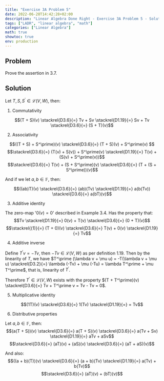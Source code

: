 ```yaml
---
title: "Exercise 3A Problem 5"
date: 2022-06-28T14:42:28+02:00
description: "Linear Algebra Done Right - Exercise 3A Problem 5 - Solution"
tags: ["LADR", "linear algebra", "math"]
categories: ["Linear Algebra"]
math: true
showtoc: true
env: production
---
```


## Problem
Prove the assertion in 3.7.

## Solution
Let $T, S, S^\prime \in \mathcal{L}(V,W)$, then:

1. Commutativity

$$(T + S)(v) \stackrel{D3.6}{=} Tv + Sv \stackrel{D1.19}{=} Sv + Tv \stackrel{D3.6}{=} (S + T)(v)$$

2. Associativity

$$((T + S) + S^\prime)(v) \stackrel{D3.6}{=} (T + S)(v) + S^\prime(v) $$
$$\stackrel{D3.6}{=} (T(v) + S(v)) + S^\prime(v) \stackrel{D1.19}{=} T(v) + (S(v) + S^\prime(v))$$
$$\stackrel{D3.6}{=} T(v) + (S + S^\prime)(v) \stackrel{D3.6}{=} (T + (S + S^\prime))(v)$$

And if we let $a, b \in \mathbb{F}$, then:

$$((ab)T)(v) \stackrel{D3.6}{=} (ab)(Tv) \stackrel{D1.19}{=} a(b(Tv)) \stackrel{D3.6}{=} a(bT)(v)$$

3. Additive identity

The zero-map '$0(v) = 0$' described in Example 3.4. Has the property that: 
$$Tv \stackrel{D1.19}{=} 0(v) + T(v) \stackrel{D3.6}{=} (0 + T)(v)$$ 
$$\stackrel{(1)}{=} (T + 0)(v) \stackrel{D3.6}{=} T(v) + 0(v) \stackrel{D1.19}{=} Tv$$

4. Additive inverse

Define $T^\prime v = -Tv$, then $-Tv \in \mathcal{L}(V,W)$ as per definition 1.19. Then by the linearity of $T$, we have $T^\prime (\lambda v + \mu u) = -T(\lambda v + \mu u) \stackrel{D3.2}{=} \lambda (-Tv) + \mu (-Tu) = \lambda T^\prime + \mu T^\prime$, that is, linearity of $T^\prime$.

Therefore $T^\prime \in \mathcal{L}(V,W)$ exists with the property $(T + T^\prime)(v) \stackrel{D3.6}{=} Tv + T^\prime v = Tv - Tv = 0$.

5. Multiplicative identity

$$(1T)(v) \stackrel{D3.6}{=} 1(Tv) \stackrel{D1.19}{=} = Tv$$

6. Distributive properties

Let $a,b \in \mathbb{F}$, then:
$$(a(T + S))(v) \stackrel{D3.6}{=} a(T + S)(v) \stackrel{D3.6}{=} a(Tv + Sv) \stackrel{D1.19}{=} aTv + aSv$$
$$\stackrel{D3.6}{=} (aT)(v) + (aS)(v) \stackrel{D3.6}{=} (aT + aS)(v)$$

And also:
$$((a + b)(T))(v) \stackrel{D3.6}{=} (a + b)(Tv) \stackrel{D1.19}{=} a(Tv) + b(Tv)$$ $$\stackrel{D3.6}{=} (aT)(v) + (bT)(v)$$



